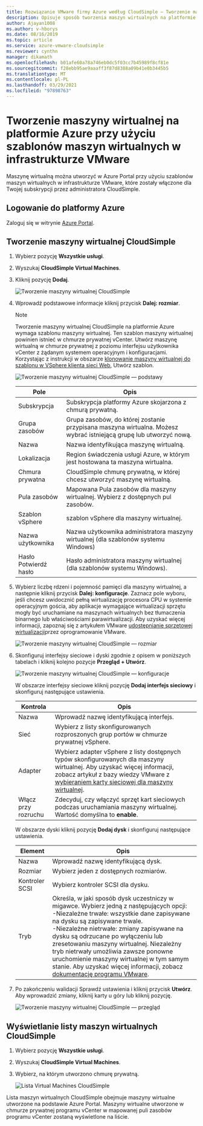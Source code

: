 ```yaml
---
title: Rozwiązanie VMware firmy Azure według CloudSimple — Tworzenie maszyny wirtualnej na platformie Azure przy użyciu szablonów maszyn wirtualnych
description: Opisuje sposób tworzenia maszyn wirtualnych na platformie Azure przy użyciu szablonów maszyny wirtualnej w infrastrukturze VMware dla prywatnej chmury CloudSimple
author: Ajayan1008
ms.author: v-hborys
ms.date: 08/16/2019
ms.topic: article
ms.service: azure-vmware-cloudsimple
ms.reviewer: cynthn
manager: dikamath
ms.openlocfilehash: b01afe60a78a746eb0dc5f03cc7b45989f8cf81e
ms.sourcegitcommit: f28ebb95ae9aaaff3f87d8388a09b41e0b3445b5
ms.translationtype: MT
ms.contentlocale: pl-PL
ms.lasthandoff: 03/29/2021
ms.locfileid: "97898763"
---
```

# <a name="create-a-virtual-machine-in-azure-using-vm-templates-on-the-vmware-infrastructure"></a>Tworzenie maszyny wirtualnej na platformie Azure przy użyciu szablonów maszyn wirtualnych w infrastrukturze VMware

Maszynę wirtualną można utworzyć w Azure Portal przy użyciu szablonów maszyn wirtualnych w infrastrukturze VMware, które zostały włączone dla Twojej subskrypcji przez administratora CloudSimple.

## <a name="sign-in-to-azure"></a>Logowanie do platformy Azure

Zaloguj się w witrynie [Azure Portal](https://portal.azure.com).

## <a name="create-cloudsimple-virtual-machine"></a>Tworzenie maszyny wirtualnej CloudSimple

1. Wybierz pozycję **Wszystkie usługi**.

2. Wyszukaj **CloudSimple Virtual Machines**.

3. Kliknij pozycję **Dodaj**.

    ![Tworzenie maszyny wirtualnej CloudSimple](media/create-cloudsimple-virtual-machine.png)

4. Wprowadź podstawowe informacje kliknij przycisk **Dalej: rozmiar**.

    > [!NOTE]
    > Tworzenie maszyny wirtualnej CloudSimple na platformie Azure wymaga szablonu maszyny wirtualnej.  Ten szablon maszyny wirtualnej powinien istnieć w chmurze prywatnej vCenter.  Utwórz maszynę wirtualną w chmurze prywatnej z poziomu interfejsu użytkownika vCenter z żądanym systemem operacyjnym i konfiguracjami.  Korzystając z instrukcji w obszarze [klonowanie maszyny wirtualnej do szablonu w VSphere klienta sieci Web](https://docs.vmware.com/en/VMware-vSphere/6.5/com.vmware.vsphere.vm_admin.doc/GUID-FE6DE4DF-FAD0-4BB0-A1FD-AFE9A40F4BFE_copy.html), Utwórz szablon.

    ![Tworzenie maszyny wirtualnej CloudSimple — podstawy](media/create-cloudsimple-virtual-machine-basic-info.png)

    | Pole | Opis |
    | ------------ | ------------- |
    | Subskrypcja | Subskrypcja platformy Azure skojarzona z chmurą prywatną.  |
    | Grupa zasobów | Grupa zasobów, do której zostanie przypisana maszyna wirtualna. Możesz wybrać istniejącą grupę lub utworzyć nową. |
    | Nazwa | Nazwa identyfikująca maszynę wirtualną.  |
    | Lokalizacja | Region świadczenia usługi Azure, w którym jest hostowana ta maszyna wirtualna.  |
    | Chmura prywatna | CloudSimple chmurę prywatną, w której chcesz utworzyć maszynę wirtualną. |
    | Pula zasobów | Mapowana Pula zasobów dla maszyny wirtualnej. Wybierz z dostępnych pul zasobów. |
    | Szablon vSphere | szablon vSphere dla maszyny wirtualnej.  |
    | Nazwa użytkownika | Nazwa użytkownika administratora maszyny wirtualnej (dla szablonów systemu Windows)|
    | Hasło <br>Potwierdź hasło | Hasło administratora maszyny wirtualnej (dla szablonów systemu Windows).  |

5. Wybierz liczbę rdzeni i pojemność pamięci dla maszyny wirtualnej, a następnie kliknij przycisk **Dalej: konfiguracje**. Zaznacz pole wyboru, jeśli chcesz uwidocznić pełną wirtualizację procesora CPU w systemie operacyjnym gościa, aby aplikacje wymagające wirtualizacji sprzętu mogły być uruchamiane na maszynach wirtualnych bez tłumaczenia binarnego lub właściwościami parawirtualizacji. Aby uzyskać więcej informacji, zapoznaj się z artykułem VMware [udostępnianie sprzętowej wirtualizacji](https://docs.vmware.com/en/VMware-vSphere/6.5/com.vmware.vsphere.vm_admin.doc/GUID-2A98801C-68E8-47AF-99ED-00C63E4857F6.html)przez oprogramowanie VMware.

    ![Tworzenie maszyny wirtualnej CloudSimple — rozmiar](media/create-cloudsimple-virtual-machine-size.png)

6. Skonfiguruj interfejsy sieciowe i dyski zgodnie z opisem w poniższych tabelach i kliknij kolejno pozycje **Przegląd + Utwórz**.

    ![Tworzenie maszyny wirtualnej CloudSimple — konfiguracje](media/create-cloudsimple-virtual-machine-configurations.png)

    W obszarze interfejsy sieciowe kliknij pozycję **Dodaj interfejs sieciowy** i skonfiguruj następujące ustawienia.

    | Kontrola | Opis |
    | ------------ | ------------- |
    | Nazwa | Wprowadź nazwę identyfikującą interfejs.  |
    | Sieć | Wybierz z listy skonfigurowanych rozproszonych grup portów w chmurze prywatnej vSphere.  |
    | Adapter | Wybierz adapter vSphere z listy dostępnych typów skonfigurowanych dla maszyny wirtualnej. Aby uzyskać więcej informacji, zobacz artykuł z bazy wiedzy VMware z [wybieraniem karty sieciowej dla maszyny wirtualnej](https://kb.vmware.com/s/article/1001805). |
    | Włącz przy rozruchu | Zdecyduj, czy włączyć sprzęt kart sieciowych podczas uruchamiania maszyny wirtualnej. Wartość domyślna to **enable**. |

    W obszarze dyski kliknij pozycję **Dodaj dysk** i skonfiguruj następujące ustawienia.

    | Element | Opis |
    | ------------ | ------------- |
    | Nazwa | Wprowadź nazwę identyfikującą dysk.  |
    | Rozmiar | Wybierz jeden z dostępnych rozmiarów.  |
    | Kontroler SCSI | Wybierz kontroler SCSI dla dysku.  |
    | Tryb | Określa, w jaki sposób dysk uczestniczy w migawce. Wybierz jedną z następujących opcji: <br> -Niezależne trwałe: wszystkie dane zapisywane na dysku są zapisywane trwale.<br> -Niezależne nietrwałe: zmiany zapisywane na dysku są odrzucane po wyłączeniu lub zresetowaniu maszyny wirtualnej.  Niezależny tryb nietrwały umożliwia zawsze ponowne uruchomienie maszyny wirtualnej w tym samym stanie. Aby uzyskać więcej informacji, zobacz [dokumentację programu VMware](https://docs.vmware.com/en/VMware-vSphere/6.5/com.vmware.vsphere.vm_admin.doc/GUID-8B6174E6-36A8-42DA-ACF7-0DA4D8C5B084.html).

7. Po zakończeniu walidacji Sprawdź ustawienia i kliknij przycisk **Utwórz**. Aby wprowadzić zmiany, kliknij karty u góry lub kliknij pozycję.

    ![Tworzenie maszyny wirtualnej CloudSimple — przegląd](media/create-cloudsimple-virtual-machine-review.png)

## <a name="view-list-of-cloudsimple-virtual-machines"></a>Wyświetlanie listy maszyn wirtualnych CloudSimple

1. Wybierz pozycję **Wszystkie usługi**.

2. Wyszukaj **CloudSimple Virtual Machines**.

3. Wybierz, na którym utworzono chmurę prywatną.

    ![Lista Virtual Machines CloudSimple](media/list-cloudsimple-virtual-machines.png)

Lista maszyn wirtualnych CloudSimple obejmuje maszyny wirtualne utworzone na podstawie Azure Portal.  Maszyny wirtualne utworzone w chmurze prywatnej programu vCenter w mapowanej puli zasobów programu vCenter zostaną wyświetlone na liście.  
